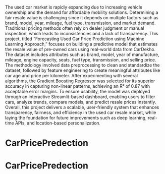 The used car market is rapidly expanding due to increasing vehicle ownership and the demand
for affordable mobility solutions. Determining a fair resale value is challenging since it depends
on multiple factors such as brand, model, year, mileage, fuel type, transmission, and market
demand. Traditional pricing methods often rely on dealer judgment or manual inspection, which
leads to inconsistencies and a lack of transparency. This project, titled “Forecasting Used Car
Price Prediction using Machine Learning Approach,” focuses on building a predictive model
that estimates the resale value of pre-owned cars using real-world data from CarDekho. The
dataset includes attributes such as brand, model, year of manufacture, mileage, engine capacity, seats, fuel type, transmission, and selling price. The methodology involved data preprocessing to clean and standardize the dataset, followed by
feature engineering to create meaningful attributes like car age and price per kilometer. After
experimenting with several algorithms, the Gradient Boosting Regressor was selected for its
superior accuracy in capturing non-linear patterns, achieving an R² of 0.87 with acceptable error
margins. To ensure usability, the model was deployed through an interactive Streamlit-based
dashboard, enabling users to filter cars, analyze trends, compare models, and predict resale prices
instantly. Overall, this project delivers a scalable, user-friendly system that enhances
transparency, fairness, and efficiency in the used car resale market, while laying the foundation
for future improvements such as deep learning, real-time APIs, and location-based
personalization.
# CarPricePredection
# CarPricePredection
